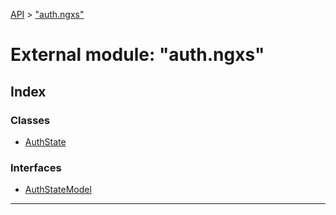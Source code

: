 [API](../README.md) > ["auth.ngxs"](../modules/_auth_ngxs_.md)

# External module: "auth.ngxs"

## Index

### Classes

* [AuthState](../classes/_auth_ngxs_.authstate.md)

### Interfaces

* [AuthStateModel](../interfaces/_auth_ngxs_.authstatemodel.md)

---

